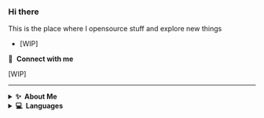 <!---
MrMichelr/MrMichelr is a ✨ special ✨ repository because its `README.md` (this file) appears on your GitHub profile.
You can click the Preview link to take a look at your changes.
--->
### Hi there
This is the place where I opensource stuff and explore new things

- [WIP]


🔗 &nbsp;**Connect with me**

[WIP]


---
<!-- 
Accordeon 
-->

<details>
  <summary><b>✨&nbsp;&nbsp;About&nbsp;Me</b></summary>
  <br/>
  
  Text here
</details>

<details>
  <summary><b>💻&nbsp;&nbsp;Languages</b></summary>
  <br/>
  <ul>
    <li>HTML</li> 
    <li>CSS</li>
    <li>JS</li>
    <li>VueJS</li>
    <li>Typescript</li>
    <li>Swift</li>
  </ul>
</details>
